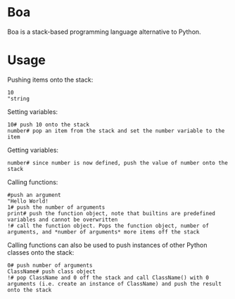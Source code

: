 # Boa
Boa is a stack-based programming language alternative to Python.

# Usage
Pushing items onto the stack:
```boa
10
"string
```
Setting variables:
```boa
10# push 10 onto the stack
number# pop an item from the stack and set the number variable to the item
```
Getting variables:
```boa
number# since number is now defined, push the value of number onto the stack
```
Calling functions:
```boa
#push an argument
"Hello World!
1# push the number of arguments
print# push the function object, note that builtins are predefined variables and cannot be overwritten
!# call the function object. Pops the function object, number of arguments, and *number of arguments* more items off the stack
```
Calling functions can also be used to push instances of other Python classes onto the stack:
```boa
0# push number of arguments
ClassName# push class object
!# pop ClassName and 0 off the stack and call ClassName() with 0 arguments (i.e. create an instance of ClassName) and push the result onto the stack
```
